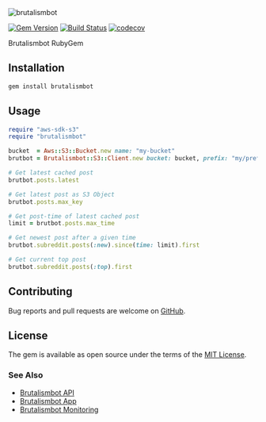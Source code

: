 <img alt="brutalismbot" src="https://brutalismbot.com/banner.png"/>

[![Gem Version](https://badge.fury.io/rb/brutalismbot.svg)](http://badge.fury.io/rb/brutalismbot)
[![Build Status](https://travis-ci.com/brutalismbot/gem.svg)](https://travis-ci.com/brutalismbot/gem)
[![codecov](https://codecov.io/gh/brutalismbot/gem/branch/master/graph/badge.svg)](https://codecov.io/gh/brutalismbot/gem)

Brutalismbot RubyGem

## Installation

```ruby
gem install brutalismbot
```

## Usage

```ruby
require "aws-sdk-s3"
require "brutalismbot"

bucket  = Aws::S3::Bucket.new name: "my-bucket"
brutbot = Brutalismbot::S3::Client.new bucket: bucket, prefix: "my/prefix/"

# Get latest cached post
brutbot.posts.latest

# Get latest post as S3 Object
brutbot.posts.max_key

# Get post-time of latest cached post
limit = brutbot.posts.max_time

# Get newest post after a given time
brutbot.subreddit.posts(:new).since(time: limit).first

# Get current top post
brutbot.subreddit.posts(:top).first
```

## Contributing

Bug reports and pull requests are welcome on [GitHub](https://github.com/brutalismbot/gem).

## License

The gem is available as open source under the terms of the [MIT License](https://opensource.org/licenses/MIT).

### See Also

- [Brutalismbot API](https://github.com/brutalismbot/api)
- [Brutalismbot App](https://github.com/brutalismbot/brutalismbot)
- [Brutalismbot Monitoring](https://github.com/brutalismbot/monitoring)
